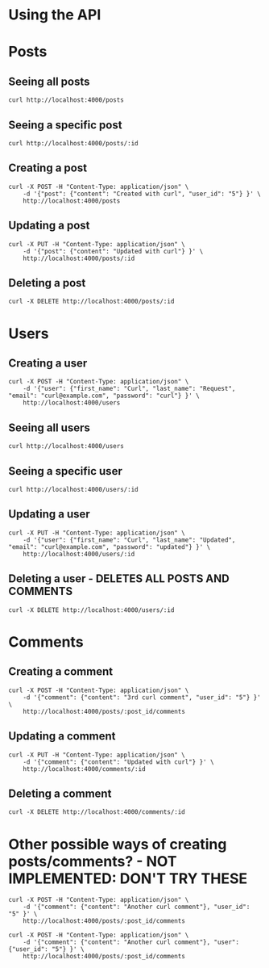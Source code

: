 # Using the API

# Posts

## Seeing all posts
```
curl http://localhost:4000/posts 
```

## Seeing a specific post
```
curl http://localhost:4000/posts/:id
```

## Creating a post
```
curl -X POST -H "Content-Type: application/json" \
    -d '{"post": {"content": "Created with curl", "user_id": "5"} }' \
    http://localhost:4000/posts
```

## Updating a post
```
curl -X PUT -H "Content-Type: application/json" \
    -d '{"post": {"content": "Updated with curl"} }' \
    http://localhost:4000/posts/:id
```

## Deleting a post
```
curl -X DELETE http://localhost:4000/posts/:id
```

# Users

## Creating a user
```
curl -X POST -H "Content-Type: application/json" \
    -d '{"user": {"first_name": "Curl", "last_name": "Request", "email": "curl@example.com", "password": "curl"} }' \
    http://localhost:4000/users
```

## Seeing all users
```
curl http://localhost:4000/users 
```

## Seeing a specific user
```
curl http://localhost:4000/users/:id
```

## Updating a user
```
curl -X PUT -H "Content-Type: application/json" \
    -d '{"user": {"first_name": "Curl", "last_name": "Updated", "email": "curl@example.com", "password": "updated"} }' \
    http://localhost:4000/users/:id
```

## Deleting a user - DELETES ALL POSTS AND COMMENTS
```
curl -X DELETE http://localhost:4000/users/:id
```


# Comments

## Creating a comment
```
curl -X POST -H "Content-Type: application/json" \
    -d '{"comment": {"content": "3rd curl comment", "user_id": "5"} }' \
    http://localhost:4000/posts/:post_id/comments
```

## Updating a comment
```
curl -X PUT -H "Content-Type: application/json" \
    -d '{"comment": {"content": "Updated with curl"} }' \
    http://localhost:4000/comments/:id
```

## Deleting a comment
```
curl -X DELETE http://localhost:4000/comments/:id
```

# Other possible ways of creating posts/comments? - NOT IMPLEMENTED: DON'T TRY THESE
```
curl -X POST -H "Content-Type: application/json" \
    -d '{"comment": {"content": "Another curl comment"}, "user_id": "5" }' \
    http://localhost:4000/posts/:post_id/comments
```
```
curl -X POST -H "Content-Type: application/json" \
    -d '{"comment": {"content": "Another curl comment"}, "user": {"user_id": "5"} }' \
    http://localhost:4000/posts/:post_id/comments
```